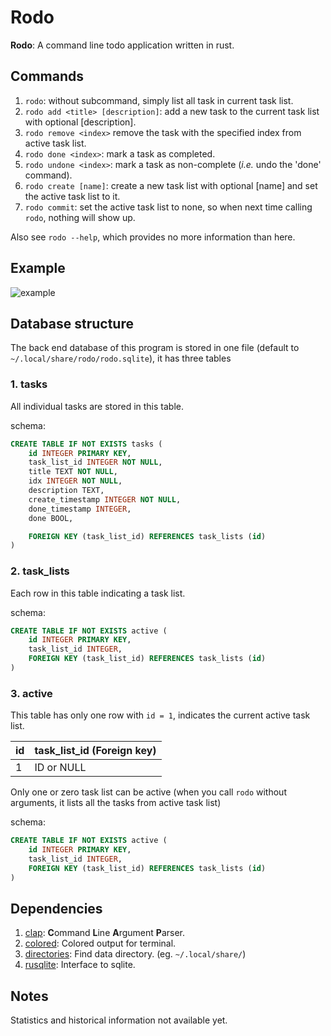 # Rodo
**Rodo**: A command line todo application written in rust.


## Commands

1. `rodo`: without subcommand, simply list all task in current task list.
2. `rodo add <title> [description]`: add a new task to the current task list with optional [description].
3. `rodo remove <index>` remove the task with the specified index from active task list.
4. `rodo done <index>`: mark a task as completed.
5. `rodo undone <index>`: mark a task as non-complete (*i.e.* undo the 'done' command).
6. `rodo create [name]`: create a new task list with optional [name] and set the active task list to it.
7. `rodo commit`: set the active task list to none, so when next time calling `rodo`, nothing will show up.

Also see `rodo --help`, which provides no more information than here.


## Example

![example](https://user-images.githubusercontent.com/31496021/175764741-831ac947-b2a3-4521-9734-f4bd24bda3b0.gif)



## Database structure

The back end database of this program is stored in one file (default to `~/.local/share/rodo/rodo.sqlite`), it has three tables

### 1. tasks

All individual tasks are stored in this table.

schema:

```sql
CREATE TABLE IF NOT EXISTS tasks (
	id INTEGER PRIMARY KEY,
	task_list_id INTEGER NOT NULL,
	title TEXT NOT NULL,
	idx INTEGER NOT NULL,
	description TEXT,
	create_timestamp INTEGER NOT NULL,
	done_timestamp INTEGER,
	done BOOL,

	FOREIGN KEY (task_list_id) REFERENCES task_lists (id)
)
```



### 2. task_lists

Each row in this table indicating a task list.

schema:

```sql
CREATE TABLE IF NOT EXISTS active (
	id INTEGER PRIMARY KEY,
	task_list_id INTEGER,
	FOREIGN KEY (task_list_id) REFERENCES task_lists (id)
)
```



### 3. active

This table has only one row with `id = 1`, indicates the current active task list.

| id   | task_list_id (Foreign key) |
| ---- | -------------------------- |
| 1    | ID or NULL                 |

Only one or zero task list can be active (when you call `rodo` without arguments, it lists all the tasks from active task list)

schema:

```sql
CREATE TABLE IF NOT EXISTS active (
	id INTEGER PRIMARY KEY,
	task_list_id INTEGER,
	FOREIGN KEY (task_list_id) REFERENCES task_lists (id)
)
```


## Dependencies

1. [clap](https://github.com/clap-rs/clap): **C**ommand **L**ine **A**rgument **P**arser.
2. [colored](https://crates.io/crates/colored): Colored output for terminal.
3. [directories](https://crates.io/crates/directories): Find data directory. (eg. `~/.local/share/`)
4. [rusqlite](https://github.com/rusqlite/rusqlite): Interface to sqlite.


## Notes

Statistics and historical information not available yet.

